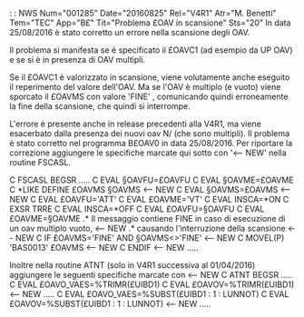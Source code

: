  :  : NWS Num="001285" Date="20160825" Rel="V4R1" Atr="M. Benetti" Tem="TEC" App="B£" Tit="Problema £OAV in scansione" Sts="20"
In data 25/08/2016 è stato corretto un errore nella scansione degli OAV.

Il problema si manifesta se è specificato il £OAVC1 (ad esempio da UP OAV) e se si è in presenza di OAV multipli.

Se il £OAVC1 è valorizzato in scansione, viene volutamente anche eseguito il reperimento del valore
dell'OAV.
Ma se l'OAV è multiplo (e vuoto) viene sporcato il £OAVMS con valore 'FINE' , comunicando quindi erroneamente la fine della scansione, che quindi si interrompe.

L'errore è presente anche in release precedenti alla V4R1, ma viene esacerbato dalla presenza dei nuovi oav N/ (che sono multipli).
Il problema è stato corretto nel programma B£OAV0 in data 25/08/2016.
Per riportare la correzione aggiungere le specifiche marcate qui sotto con '<-- NEW' nella routine
FSCASL.

C     FSCASL        BEGSR
.....
C                   EVAL      §OAVFU=£OAVFU
C                   EVAL      §OAVME=£OAVME
C     \*LIKE         DEFINE    £OAVMS        §OAVMS                            <-- NEW
C                   EVAL      §OAVMS=£OAVMS                                   <-- NEW
C                   EVAL      £OAVFU='ATT'
C                   EVAL      £OAVME='VT'
C                   EVAL      INSCA=\*ON
C                   EXSR      TRRE
C                   EVAL      INSCA=\*OFF
C                   EVAL      £OAVFU=§OAVFU
C                   EVAL      £OAVME=§OAVME
.\* Il messaggio contiene FINE in caso di esecuzione di un oav multiplo vuoto, <-- NEW .\* causando l'interruzione della scansione                                    <-- NEW C                   IF        £OAVMS='FINE' AND §OAVMS<>'FINE'                <-- NEW
C                   MOVEL(P)  'BAS0013'     £OAVMS                            <-- NEW
C                   ENDIF                                                     <-- NEW
.....

Inoltre nella routine ATNT (solo in V4R1 successiva al 01/04/2016) aggiungere le seguenti specifiche
marcate con <-- NEW
C     ATNT          BEGSR
.....
C                   EVAL      £OAVO_VAES=%TRIMR(£UIBD1)
C                   EVAL      £OAVOV=%TRIMR(£UIBD1)                           <-- NEW
.....
C                   EVAL      £OAVO_VAES=%SUBST(£UIBD1 : 1 : LUNNOT)
C                   EVAL      £OAVOV=%SUBST(£UIBD1 : 1 : LUNNOT)                  <-- NEW
.....
